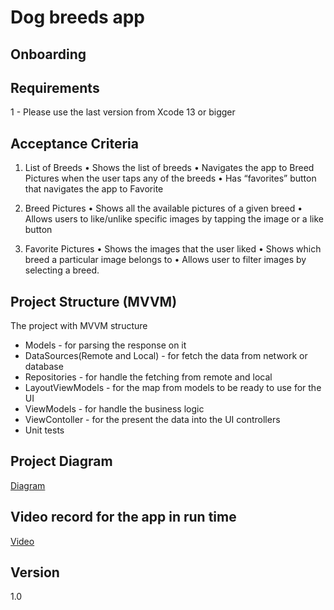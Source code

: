 #  Dog breeds app

## Onboarding
## Requirements
1 - Please use the last version from Xcode 13 or bigger

## Acceptance Criteria
1. List of Breeds
• Shows the list of breeds
• Navigates the app to Breed Pictures when the user taps any of the breeds • Has “favorites” button that navigates the app to Favorite

2. Breed Pictures
• Shows all the available pictures of a given breed
• Allows users to like/unlike specific images by tapping the image or a like button

3. Favorite Pictures
• Shows the images that the user liked
• Shows which breed a particular image belongs to • Allows user to filter images by selecting a breed.

## Project Structure (MVVM)
The project with MVVM structure
- Models - for parsing the response on it
- DataSources(Remote and Local) - for fetch the data from network or database
- Repositories - for handle the fetching from remote and local 
- LayoutViewModels - for the map from models to be ready to use for the UI
- ViewModels - for handle the business logic
- ViewContoller - for the present the data into the UI controllers
- Unit tests

## Project Diagram
[Diagram](https://lucid.app/lucidchart/2f79dd1b-cd4c-4f80-b303-ab64ef619f95/edit?viewport_loc=-11%2C-11%2C2048%2C1203%2C0_0&invitationId=inv_81b6f980-83f1-41b3-903a-1530b7335265#)

## Video record for the app in run time
[Video](https://www.mediafire.com/file/pgcjkx1rfk4u53g/Simulator+Screen+Recording+-+iPhone+12+-+2022-11-04+at+01.36.16.mp4/file)

## Version
1.0


